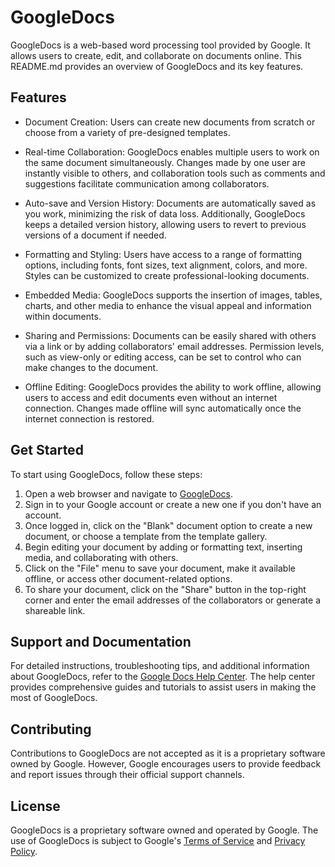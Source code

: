 GoogleDocs
==========


GoogleDocs is a web-based word processing tool provided by Google. It allows users to create, edit, and collaborate on documents online. This README.md provides an overview of GoogleDocs and its key features.

## Features

* Document Creation: Users can create new documents from scratch or choose from a variety of pre-designed templates.

* Real-time Collaboration: GoogleDocs enables multiple users to work on the same document simultaneously. Changes made by one user are instantly visible to others, and collaboration tools such as comments and suggestions facilitate communication among collaborators.

* Auto-save and Version History: Documents are automatically saved as you work, minimizing the risk of data loss. Additionally, GoogleDocs keeps a detailed version history, allowing users to revert to previous versions of a document if needed.

* Formatting and Styling: Users have access to a range of formatting options, including fonts, font sizes, text alignment, colors, and more. Styles can be customized to create professional-looking documents.

* Embedded Media: GoogleDocs supports the insertion of images, tables, charts, and other media to enhance the visual appeal and information within documents.

* Sharing and Permissions: Documents can be easily shared with others via a link or by adding collaborators' email addresses. Permission levels, such as view-only or editing access, can be set to control who can make changes to the document.

* Offline Editing: GoogleDocs provides the ability to work offline, allowing users to access and edit documents even without an internet connection. Changes made offline will sync automatically once the internet connection is restored.

## Get Started
To start using GoogleDocs, follow these steps:

1. Open a web browser and navigate to [GoogleDocs](https://docs.google.com/document/u/0/).
2. Sign in to your Google account or create a new one if you don't have an account.
3. Once logged in, click on the "Blank" document option to create a new document, or choose a template from the template gallery.
4. Begin editing your document by adding or formatting text, inserting media, and collaborating with others.
5. Click on the "File" menu to save your document, make it available offline, or access other document-related options.
6. To share your document, click on the "Share" button in the top-right corner and enter the email addresses of the collaborators or generate a shareable link.

## Support and Documentation

For detailed instructions, troubleshooting tips, and additional information about GoogleDocs, refer to the [Google Docs Help Center](https://support.google.com/docs#topic=1382883). The help center provides comprehensive guides and tutorials to assist users in making the most of GoogleDocs.

## Contributing

Contributions to GoogleDocs are not accepted as it is a proprietary software owned by Google. However, Google encourages users to provide feedback and report issues through their official support channels.

## License

GoogleDocs is a proprietary software owned and operated by Google. The use of GoogleDocs is subject to Google's [Terms of Service](https://policies.google.com/terms) and [Privacy Policy](https://policies.google.com/privacy).
